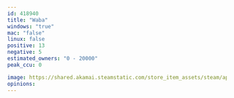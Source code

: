 ```yaml
---
id: 418940
title: "Waba"
windows: "true"
mac: "false"
linux: false
positive: 13
negative: 5
estimated_owners: "0 - 20000"
peak_ccu: 0

image: https://shared.akamai.steamstatic.com/store_item_assets/steam/apps/418940/header.jpg?t=1539372943
opinions:
---
```

